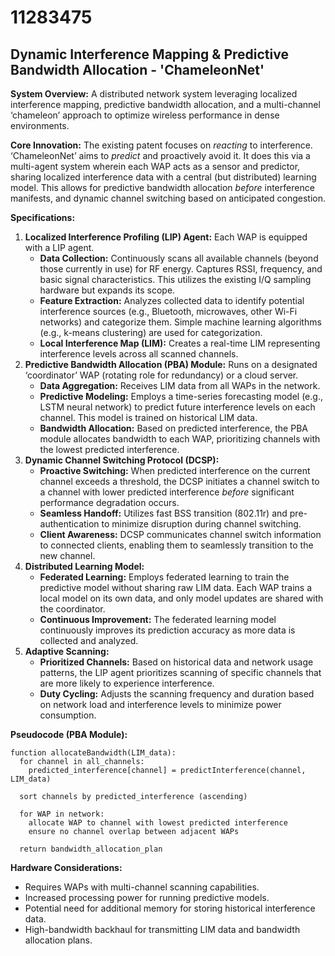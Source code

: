 # 11283475

## Dynamic Interference Mapping & Predictive Bandwidth Allocation - 'ChameleonNet'

**System Overview:** A distributed network system leveraging localized interference mapping, predictive bandwidth allocation, and a multi-channel ‘chameleon’ approach to optimize wireless performance in dense environments.

**Core Innovation:** The existing patent focuses on *reacting* to interference. ‘ChameleonNet’ aims to *predict* and proactively avoid it. It does this via a multi-agent system wherein each WAP acts as a sensor and predictor, sharing localized interference data with a central (but distributed) learning model. This allows for predictive bandwidth allocation *before* interference manifests, and dynamic channel switching based on anticipated congestion.

**Specifications:**

1.  **Localized Interference Profiling (LIP) Agent:** Each WAP is equipped with a LIP agent.
    *   **Data Collection:** Continuously scans all available channels (beyond those currently in use) for RF energy. Captures RSSI, frequency, and basic signal characteristics.  This utilizes the existing I/Q sampling hardware but expands its scope.
    *   **Feature Extraction:**  Analyzes collected data to identify potential interference sources (e.g., Bluetooth, microwaves, other Wi-Fi networks) and categorize them.  Simple machine learning algorithms (e.g., k-means clustering) are used for categorization.
    *   **Local Interference Map (LIM):** Creates a real-time LIM representing interference levels across all scanned channels.
2.  **Predictive Bandwidth Allocation (PBA) Module:** Runs on a designated ‘coordinator’ WAP (rotating role for redundancy) or a cloud server.
    *   **Data Aggregation:**  Receives LIM data from all WAPs in the network.
    *   **Predictive Modeling:** Employs a time-series forecasting model (e.g., LSTM neural network) to predict future interference levels on each channel. This model is trained on historical LIM data.
    *   **Bandwidth Allocation:** Based on predicted interference, the PBA module allocates bandwidth to each WAP, prioritizing channels with the lowest predicted interference.
3.  **Dynamic Channel Switching Protocol (DCSP):**
    *   **Proactive Switching:** When predicted interference on the current channel exceeds a threshold, the DCSP initiates a channel switch to a channel with lower predicted interference *before* significant performance degradation occurs.
    *   **Seamless Handoff:** Utilizes fast BSS transition (802.11r) and pre-authentication to minimize disruption during channel switching.
    *   **Client Awareness:** DCSP communicates channel switch information to connected clients, enabling them to seamlessly transition to the new channel.
4.  **Distributed Learning Model:**
    *   **Federated Learning:** Employs federated learning to train the predictive model without sharing raw LIM data. Each WAP trains a local model on its own data, and only model updates are shared with the coordinator.
    *   **Continuous Improvement:** The federated learning model continuously improves its prediction accuracy as more data is collected and analyzed.
5.  **Adaptive Scanning:**
    *   **Prioritized Channels:** Based on historical data and network usage patterns, the LIP agent prioritizes scanning of specific channels that are more likely to experience interference.
    *   **Duty Cycling:** Adjusts the scanning frequency and duration based on network load and interference levels to minimize power consumption.

**Pseudocode (PBA Module):**

```
function allocateBandwidth(LIM_data):
  for channel in all_channels:
    predicted_interference[channel] = predictInterference(channel, LIM_data)

  sort channels by predicted_interference (ascending)

  for WAP in network:
    allocate WAP to channel with lowest predicted interference
    ensure no channel overlap between adjacent WAPs

  return bandwidth_allocation_plan
```

**Hardware Considerations:**

*   Requires WAPs with multi-channel scanning capabilities.
*   Increased processing power for running predictive models.
*   Potential need for additional memory for storing historical interference data.
*   High-bandwidth backhaul for transmitting LIM data and bandwidth allocation plans.